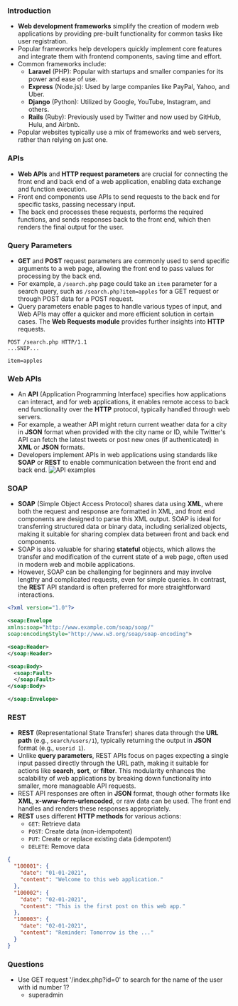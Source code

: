### Introduction
- **Web development frameworks** simplify the creation of modern web applications by providing pre-built functionality for common tasks like user registration.
- Popular frameworks help developers quickly implement core features and integrate them with frontend components, saving time and effort.
- Common frameworks include:
    - **Laravel** (PHP): Popular with startups and smaller companies for its power and ease of use.
    - **Express** (Node.js): Used by large companies like PayPal, Yahoo, and Uber.
    - **Django** (Python): Utilized by Google, YouTube, Instagram, and others.
    - **Rails** (Ruby): Previously used by Twitter and now used by GitHub, Hulu, and Airbnb.
- Popular websites typically use a mix of frameworks and web servers, rather than relying on just one.


### APIs
- **Web APIs** and **HTTP request parameters** are crucial for connecting the front end and back end of a web application, enabling data exchange and function execution.
- Front end components use APIs to send requests to the back end for specific tasks, passing necessary input.
- The back end processes these requests, performs the required functions, and sends responses back to the front end, which then renders the final output for the user.



### Query Parameters
- **GET** and **POST** request parameters are commonly used to send specific arguments to a web page, allowing the front end to pass values for processing by the back end.
- For example, a `/search.php` page could take an `item` parameter for a search query, such as `/search.php?item=apples` for a GET request or through POST data for a POST request.
- Query parameters enable pages to handle various types of input, and Web APIs may offer a quicker and more efficient solution in certain cases. The **Web Requests module** provides further insights into **HTTP** requests.
```http
POST /search.php HTTP/1.1
...SNIP...

item=apples
```



### Web APIs
- An **API** (Application Programming Interface) specifies how applications can interact, and for web applications, it enables remote access to back end functionality over the **HTTP** protocol, typically handled through web servers.
- For example, a weather API might return current weather data for a city in **JSON** format when provided with the city name or ID, while Twitter's API can fetch the latest tweets or post new ones (if authenticated) in **XML** or **JSON** formats.
- Developers implement APIs in web applications using standards like **SOAP** or **REST** to enable communication between the front end and back end.
![API examples](https://academy.hackthebox.com/storage/modules/75/api_examples.jpg)



### SOAP
- **SOAP** (Simple Object Access Protocol) shares data using **XML**, where both the request and response are formatted in XML, and front end components are designed to parse this XML output. SOAP is ideal for transferring structured data or binary data, including serialized objects, making it suitable for sharing complex data between front and back end components.
- SOAP is also valuable for sharing **stateful** objects, which allows the transfer and modification of the current state of a web page, often used in modern web and mobile applications.
- However, SOAP can be challenging for beginners and may involve lengthy and complicated requests, even for simple queries. In contrast, the **REST** API standard is often preferred for more straightforward interactions.
```xml
<?xml version="1.0"?>

<soap:Envelope
xmlns:soap="http://www.example.com/soap/soap/"
soap:encodingStyle="http://www.w3.org/soap/soap-encoding">

<soap:Header>
</soap:Header>

<soap:Body>
  <soap:Fault>
  </soap:Fault>
</soap:Body>

</soap:Envelope>
```



### REST
- **REST** (Representational State Transfer) shares data through the **URL path** (e.g., `search/users/1`), typically returning the output in **JSON** format (e.g., `userid 1`).
- Unlike **query parameters**, REST APIs focus on pages expecting a single input passed directly through the URL path, making it suitable for actions like **search**, **sort**, or **filter**. This modularity enhances the scalability of web applications by breaking down functionality into smaller, more manageable API requests.
- REST API responses are often in **JSON** format, though other formats like **XML**, **x-www-form-urlencoded**, or raw data can be used. The front end handles and renders these responses appropriately.
- **REST** uses different **HTTP methods** for various actions:
    - `GET`: Retrieve data
    - `POST`: Create data (non-idempotent)
    - `PUT`: Create or replace existing data (idempotent)
    - `DELETE`: Remove data
```json
{
  "100001": {
    "date": "01-01-2021",
    "content": "Welcome to this web application."
  },
  "100002": {
    "date": "02-01-2021",
    "content": "This is the first post on this web app."
  },
  "100003": {
    "date": "02-01-2021",
    "content": "Reminder: Tomorrow is the ..."
  }
}
```



### Questions
- Use GET request '/index.php?id=0' to search for the name of the user with id number 1?
	- superadmin